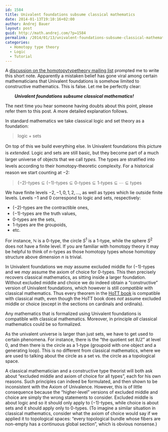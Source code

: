 ```yaml
---
id: 1584
title: Univalent foundations subsume classical mathematics
date: 2014-01-13T19:10:16+02:00
author: Andrej Bauer
layout: post
guid: http://math.andrej.com/?p=1584
permalink: /2014/01/13/univalent-foundations-subsume-classical-mathematics/
categories:
  - Homotopy type theory
  - Logic
  - Tutorial
---
```

A [discussion on the homotopytypetheory mailing list](https://groups.google.com/d/msg/HomotopyTypeTheory/RJaSPUxx_60/C39pciRXfLoJ) prompted me to write this short note. Apparently a mistaken belief has gone viral among certain mathematicians that Univalent foundations is somehow limited to constructive mathematics. This is false. Let me be perfectly clear:

<p style="padding-left: 30px;">
  <strong><em>Univalent foundations subsume classical mathematics!</em></strong>
</p>

The next time you hear someone having doubts about this point, please refer them to this post. A more detailed explanation follows.

<!--more-->

In standard mathematics we take classical logic and set theory as a foundation:

> $\text{logic} + \text{sets}$

<span style="line-height: 1.5;">On top of this we build everything else. </span><span style="line-height: 1.5;">In Univalent foundations this picture is </span><em style="line-height: 1.5;">extended.</em><span style="line-height: 1.5;"> Logic and sets are still basic, but they become part of a much larger universe of objects that we call </span><em style="line-height: 1.5;">types.</em> <span style="line-height: 1.5;">The types are stratified into levels according to their homotopy-theoretic complexity. For a historical reason we start counting at $-2$:</span>

> $\text{$(-2)$-types} \subseteq \text{$(-1)$-types} \subseteq \text{$0$-types} \subseteq \text{$1$-types} \subseteq \cdots \subseteq \text{types}$

We have finite levels $-2, -1, 0, 1, 2, \ldots$, as well as types which lie outside finite levels. Levels $-1$ and $0$ correspond to logic and sets, respectively:

  * $(-2)$-types are the contractible ones,
  * <span style="line-height: 1.5;">$(-1)$-types are the truth values,</span>
  * $0$-types are the sets,
  * $1$-types are the groupoids,
  * etc.

For instance, $\mathbb{N}$ is a $0$-type, the circle $S^1$ is a $1$-type, while the sphere $S^2$ does not have a finite level. If you are familiar with homotopy theory it may be helpful to think of $n$-types as those homotopy types whose homotopy structure above dimension $n$ is trivial.

In Univalent foundations we _may_ assume excluded middle for $(-1)$-types and we _may_ assume the axiom of choice for $0$-types. This then precisely recovers classical mathematics, as sitting inside a larger foundation. Without excluded middle and choice we do indeed obtain a &#8220;constructive&#8221; version of Univalent foundations, which however is still _compatible_ with classical mathematics. Thus every theorem in the [HoTT book](http://homotopytypetheory.org/book/) is compatible with classical math, even though the HoTT book does _not_ assume excluded middle or choice (except in the sections on cardinals and ordinals).

Any mathematics that is formalized using Univalent foundations is compatible with classical mathematics. Moreover, in principle _all_ classical mathematics could be so formalized.

As the univalent universe is larger than just sets, we have to get used to certain phenomena. For instance, there is the &#8220;the quotient set $\mathbb{R}/\mathbb{Z}$&#8221; at level 0, and then there is the circle as a $1$-type (groupoid with one object and a generating loop). This is no different from classical mathematics, where we are used to talking about the circle as a set vs. the circle as a topological space.

A classical mathematician and a constructive type theorist will both ask about &#8220;excluded middle and axiom of choice for all types&#8221;, each for his own reasons. Such principles can indeed be formulated, and then shown to be inconsistent with the Axiom of Univalence. However, this is of little consequence because the &#8220;higher-level&#8221; versions of excluded middle and choice are simply the wrong statements to consider. Excluded middle is about logic and so it should only apply to $(-1)$-types, while choice is about sets and it should apply only to $0$-types. (To imagine a similar situation in classical mathematics, consider what the axiom of choice would say if we applied it to topological spaces: &#8220;every topological bundle whose fibers are non-empty has a continuous global section&#8221;, which is obvious nonsense.)